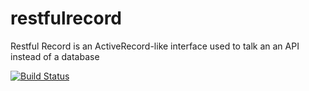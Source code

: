 # restfulrecord

Restful Record is an ActiveRecord-like interface used to talk an an API instead of a database

[![Build Status](https://travis-ci.org/marksost/yii2-restfulrecord.svg?branch=master)](https://travis-ci.org/marksost/yii2-restfulrecord)